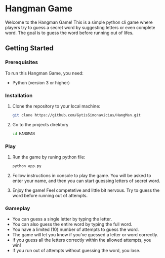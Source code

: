 # Hangman Game

Welcome to the Hangman Game! This is a simple python cli game where players try to guess a secret word by suggesting letters or even complete word. The goal is to guess the word before running out of lifes.

## Getting Started

### Prerequisites

To run this Hangman Game, you need:

- Python (version 3 or higher)

### Installation

1. Clone the repository to your local machine:

   ```bash
   git clone https://github.com/GytisSimonavicius/HangMan.git

2. Go to the projects direktory

   ```bash
   cd HANGMAN

### Play

1. Run the game by runing python file:
   ```bash
   python app.py

1. Follow instructions in console to play the game. You will be asked to enter your name, and then you can start guessing letters of secret word.

2. Enjoy the game! Feel competetive and little bit nervous. Try to guess the word before running out of attempts.

### Gameplay

- You can guess a single letter by typing the letter.
- You can also guess the entire word by typing the full word.
- You have a limited (10) number of attempts to guess the word.
- The game will let you know if you've guessed a letter or word correctly.
- If you guess all the letters correctly within the allowed attempts, you win!
- If you run out of attempts without guessing the word, you lose.
